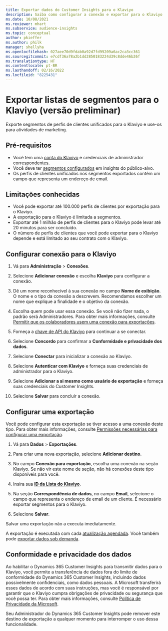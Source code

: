 ```yaml
---
title: Exportar dados do Customer Insights para o Klaviyo
description: Saiba como configurar a conexão e exportar para o Klaviyo.
ms.date: 10/08/2021
ms.reviewer: mhart
ms.subservice: audience-insights
ms.topic: conceptual
author: pkieffer
ms.author: philk
manager: shellyha
ms.openlocfilehash: 027aee70d9fdab0a92d7fd99209a6ac2ca3cc361
ms.sourcegitcommit: e7cdf36a78a2b1dd2850183224d39c8dde46b26f
ms.translationtype: HT
ms.contentlocale: pt-BR
ms.lasthandoff: 02/16/2022
ms.locfileid: "8225431"
---
```

# <a name="export-segment-lists-to-klaviyo-preview"></a>Exportar listas de segmentos para o Klaviyo (versão preliminar)

Exporte segmentos de perfis de clientes unificados para o Klaviyo e use-os para atividades de marketing.

## <a name="prerequisites"></a>Pré-requisitos

-   Você tem uma [conta do Klaviyo](https://www.klaviyo.com/) e credenciais de administrador correspondentes.
-   Você deve ter [segmentos configurados](segments.md) em insights do público-alvo.
-   Os perfis de clientes unificados nos segmentos exportados contêm um campo que representa um endereço de email.

## <a name="known-limitations"></a>Limitações conhecidas

- Você pode exportar até 100.000 perfis de clientes por exportação para o Klaviyo.
- A exportação para o Klaviyo é limitada a segmentos.
- Exportar até 1 milhão de perfis de clientes para o Klaviyo pode levar até 20 minutos para ser concluído. 
- O número de perfis de clientes que você pode exportar para o Klaviyo depende e está limitado ao seu contrato com o Klaviyo.

## <a name="set-up-connection-to-klaviyo"></a>Configurar conexão para o Klaviyo

1. Vá para **Administração** > **Conexões**.

1. Selecione **Adicionar conexão** e escolha **Klaviyo** para configurar a conexão.

1. Dê um nome reconhecível à sua conexão no campo **Nome de exibição**. O nome e o tipo da conexão a descrevem. Recomendamos escolher um nome que explique a finalidade e o objetivo da conexão.

1. Escolha quem pode usar essa conexão. Se você não fizer nada, o padrão será Administradores. Para obter mais informações, consulte [Permitir que os colaboradores usem uma conexão para exportações](connections.md#allow-contributors-to-use-a-connection-for-exports).

1. Forneça a [chave de API do Klaviyo](https://help.klaviyo.com/hc/articles/115005062267-How-to-Manage-Your-Account-s-API-Keys) para continuar a se conectar. 

1. Selecione **Concordo** para confirmar a **Conformidade e privacidade dos dados**.

1. Selecione **Conectar** para inicializar a conexão ao Klaviyo.

1. Selecione **Autenticar com Klaviyo** e forneça suas credenciais de administrador para o Klaviyo.

1. Selecione **Adicionar a si mesmo como usuário de exportação** e forneça suas credenciais do Customer Insights.

1. Selecione **Salvar** para concluir a conexão.

## <a name="configure-an-export"></a>Configurar uma exportação

Você pode configurar esta exportação se tiver acesso a uma conexão deste tipo. Para obter mais informações, consulte [Permissões necessárias para configurar uma exportação](export-destinations.md#set-up-a-new-export).

1. Vá para **Dados** > **Exportações**.

1. Para criar uma nova exportação, selecione **Adicionar destino**.

1. No campo **Conexão para exportação**, escolha uma conexão na seção Klaviyo. Se não vir este nome de seção, não há conexões deste tipo disponíveis para você.

1. Insira sua [**ID da Lista do Klaviyo**](https://help.klaviyo.com/hc/articles/115005078647-How-to-Find-a-List-ID).     

3. Na seção **Correspondência de dados**, no campo **Email**, selecione o campo que representa o endereço de email de um cliente. É necessário exportar segmentos para o Klaviyo.

1. Selecione **Salvar**.

Salvar uma exportação não a executa imediatamente.

A exportação é executada com cada [atualização agendada](system.md#schedule-tab). Você também pode [exportar dados sob demanda](export-destinations.md#run-exports-on-demand). 


## <a name="data-privacy-and-compliance"></a>Conformidade e privacidade dos dados

Ao habilitar o Dynamics 365 Customer Insights para transmitir dados para o Klaviyo, você permite a transferência de dados fora do limite de conformidade do Dynamics 365 Customer Insights, incluindo dados possivelmente confidenciais, como dados pessoais. A Microsoft transferirá esses dados de acordo com suas instruções, mas você é responsável por garantir que o Klaviyo cumpra obrigações de privacidade ou segurança que você possa ter. Para obter mais informações, consulte [Política de Privacidade da Microsoft](https://go.microsoft.com/fwlink/?linkid=396732).

Seu Administrador do Dynamics 365 Customer Insights pode remover este destino de exportação a qualquer momento para interromper o uso dessa funcionalidade.
